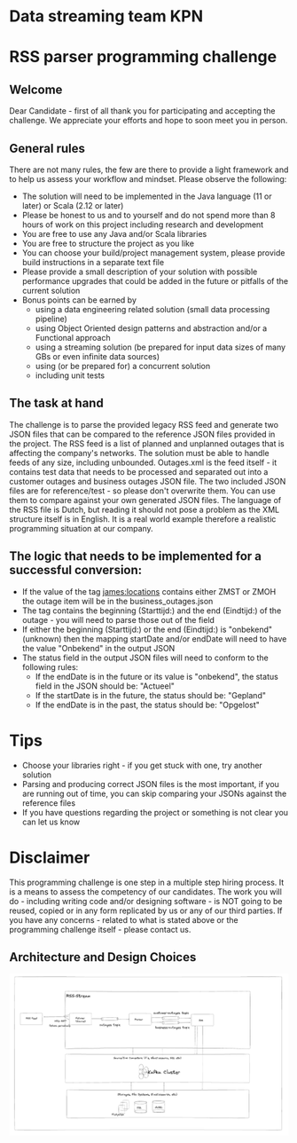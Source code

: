 # Data streaming team KPN
# RSS parser programming challenge

## Welcome

Dear Candidate - first of all thank you for participating and accepting the challenge. We appreciate your efforts and hope to soon meet you in person.

## General rules

There are not many rules, the few are there to provide a light framework and to help us assess your workflow and mindset.
Please observe the following:

- The solution will need to be implemented in the Java language (11 or later) or Scala (2.12 or later)
- Please be honest to us and to yourself and do not spend more than 8 hours of work on this project including research and development
- You are free to use any Java and/or Scala libraries
- You are free to structure the project as you like
- You can choose your build/project management system, please provide build instructions in a separate text file
- Please provide a small description of your solution with possible performance upgrades that could be added in the future or pitfalls of the current solution
- Bonus points can be earned by
  - using a data engineering related solution (small data processing pipeline)
  - using Object Oriented design patterns and abstraction and/or a Functional approach
  - using a streaming solution (be prepared for input data sizes of many GBs or even infinite data sources)
  - using (or be prepared for) a concurrent solution
  - including unit tests

## The task at hand

The challenge is to parse the provided legacy RSS feed and generate two JSON files that can be compared to the reference JSON files provided in the project. The RSS feed is a list of planned and unplanned outages that is affecting the company's networks. The solution must be able to handle feeds of any size, including unbounded.
Outages.xml is the feed itself - it contains test data that needs to be processed and separated out into a customer outages and business outages JSON file. The two included JSON files are for reference/test - so please don't overwrite them. You can use them to compare against your own generated JSON files. The language of the RSS file is Dutch, but reading it should not pose a problem as the XML structure itself is in English. It is a real world example therefore a realistic programming situation at our company.

## The logic that needs to be implemented for a successful conversion:

- If the value of the tag <james:locations> contains either ZMST or ZMOH the outage item will be in the business_outages.json
- The <description> tag contains the beginning (Starttijd:) and the end (Eindtijd:) of the outage - you will need to parse those out of the field
- If either the beginning (Starttijd:) or the end (Eindtijd:) is "onbekend" (unknown) then the mapping startDate and/or endDate will need to have the value "Onbekend" in the output JSON
- The status field in the output JSON files will need to conform to the following rules:
    - If the endDate is in the future or its value is "onbekend", the status field in the JSON should be: "Actueel"
    - If the startDate is in the future, the status should be: "Gepland"
    - If the endDate is in the past, the status should be: "Opgelost"

# Tips

- Choose your libraries right - if you get stuck with one, try another solution
- Parsing and producing correct JSON files is the most important, if you are running out of time, you can skip comparing your
  JSONs against the reference files
- If you have questions regarding the project or something is not clear you can let us know

# Disclaimer

This programming challenge is one step in a multiple step hiring process. It is a means to assess the competency of our
candidates.
The work you will do - including writing code and/or designing software - is NOT going to be reused, copied or in any form
replicated by us or any of our third parties.
If you have any concerns - related to what is stated above or the programming challenge itself - please contact us.

## Architecture and Design Choices

![system-design.png](docs%2Fsystem-design.png)